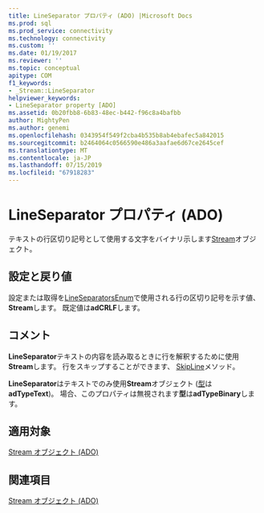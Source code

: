 ```yaml
---
title: LineSeparator プロパティ (ADO) |Microsoft Docs
ms.prod: sql
ms.prod_service: connectivity
ms.technology: connectivity
ms.custom: ''
ms.date: 01/19/2017
ms.reviewer: ''
ms.topic: conceptual
apitype: COM
f1_keywords:
- _Stream::LineSeparator
helpviewer_keywords:
- LineSeparator property [ADO]
ms.assetid: 0b20fbb8-6b83-48ec-b442-f96c8a4bafbb
author: MightyPen
ms.author: genemi
ms.openlocfilehash: 0343954f549f2cba4b535b8ab4ebafec5a842015
ms.sourcegitcommit: b2464064c0566590e486a3aafae6d67ce2645cef
ms.translationtype: MT
ms.contentlocale: ja-JP
ms.lasthandoff: 07/15/2019
ms.locfileid: "67918283"
---
```

# <a name="lineseparator-property-ado"></a>LineSeparator プロパティ (ADO)
テキストの行区切り記号として使用する文字をバイナリ示します[Stream](../../../ado/reference/ado-api/stream-object-ado.md)オブジェクト。  
  
## <a name="settings-and-return-values"></a>設定と戻り値  
 設定または取得を[LineSeparatorsEnum](../../../ado/reference/ado-api/lineseparatorsenum.md)で使用される行の区切り記号を示す値、 **Stream**します。 既定値は**adCRLF**します。  
  
## <a name="remarks"></a>コメント  
 **LineSeparator**テキストの内容を読み取るときに行を解釈するために使用**Stream**します。 行をスキップすることができます、 [SkipLine](../../../ado/reference/ado-api/skipline-method.md)メソッド。  
  
 **LineSeparator**はテキストでのみ使用**Stream**オブジェクト ([型](../../../ado/reference/ado-api/type-property-ado-stream.md)は**adTypeText**)。 場合、このプロパティは無視されます**型**は**adTypeBinary**します。  
  
## <a name="applies-to"></a>適用対象  
 [Stream オブジェクト (ADO)](../../../ado/reference/ado-api/stream-object-ado.md)  
  
## <a name="see-also"></a>関連項目  
 [Stream オブジェクト (ADO)](../../../ado/reference/ado-api/stream-object-ado.md)
